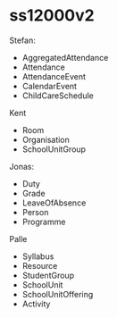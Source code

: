 # ss12000v2

Stefan: 
- AggregatedAttendance
- Attendance
- AttendanceEvent
- CalendarEvent
- ChildCareSchedule

Kent
- Room
- Organisation
- SchoolUnitGroup

Jonas:

- Duty
- Grade
- LeaveOfAbsence
- Person
- Programme

Palle
- Syllabus
- Resource
- StudentGroup
- SchoolUnit
- SchoolUnitOffering
- Activity
